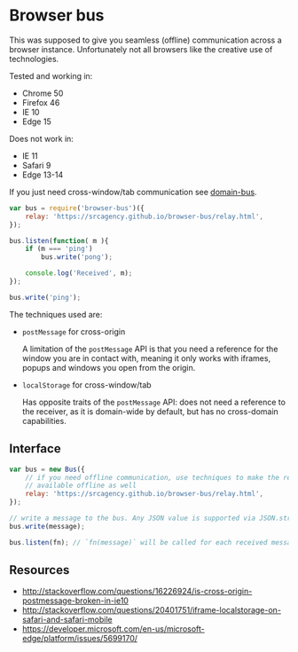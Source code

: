 # Browser bus

This was supposed to give you seamless (offline) communication across a
browser instance. Unfortunately not all browsers like the creative use of
technologies.

Tested and working in:

- Chrome 50
- Firefox 46
- IE 10
- Edge 15

Does not work in:

- IE 11
- Safari 9
- Edge 13-14

If you just need cross-window/tab communication see
[domain-bus](https://github.com/srcagency/domain-bus).

```js
var bus = require('browser-bus')({
	relay: 'https://srcagency.github.io/browser-bus/relay.html',
});

bus.listen(function( m ){
	if (m === 'ping')
		bus.write('pong');

	console.log('Received', m);
});

bus.write('ping');
```

The techniques used are:

- `postMessage` for cross-origin

	A limitation of the `postMessage` API is that you need a reference for the
	window you are in contact with, meaning it only works with iframes, popups
	and windows you open from the origin.

- `localStorage` for cross-window/tab

	Has opposite traits of the `postMessage` API: does not need a reference to
	the receiver, as it is domain-wide by default, but has no cross-domain
	capabilities.

## Interface

```js
var bus = new Bus({
	// if you need offline communication, use techniques to make the relay
	// available offline as well
	relay: 'https://srcagency.github.io/browser-bus/relay.html',
});

// write a message to the bus. Any JSON value is supported via JSON.stringify.
bus.write(message);

bus.listen(fn); // `fn(message)` will be called for each received message
```

## Resources

- http://stackoverflow.com/questions/16226924/is-cross-origin-postmessage-broken-in-ie10
- http://stackoverflow.com/questions/20401751/iframe-localstorage-on-safari-and-safari-mobile
- https://developer.microsoft.com/en-us/microsoft-edge/platform/issues/5699170/
